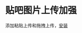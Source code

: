 # 贴吧图片上传加强

添加粘贴上传和拖拽上传，[安装](https://github.com/iMyon/gm_scripts/raw/master/tiebaUploadImagePlus/tiebaUploadImagePlus.user.js)


